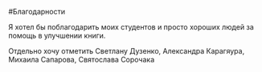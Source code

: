 #Благодарности

Я хотел бы поблагодарить моих студентов и просто хороших людей за помощь в улучшении книги.

Отдельно хочу отметить Светлану Дузенко, Александра Карагяура, Михаила Сапарова, Святослава Сорочака